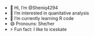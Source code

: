 - 👋 Hi, I’m @Sheniq4294
- 👀 I’m interested in quanitative analysis
- 🌱 I’m currently learning R code
- 😄 Pronouns: She/her
- ⚡ Fun fact: I like to iceskate

<!---
Sheniq4294/Sheniq4294 is a ✨ special ✨ repository because its `README.md` (this file) appears on your GitHub profile.
You can click the Preview link to take a look at your changes.
--->
